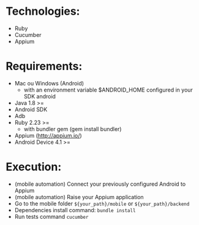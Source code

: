 # Technologies:

 - Ruby
 - Cucumber
 - Appium

# Requirements:

 - Mac ou Windows (Android)
    - with an environment variable $ANDROID_HOME configured in your SDK android
 - Java 1.8 >=
 - Android SDK
 - Adb
 - Ruby 2.23 >=
    - with bundler gem (gem install bundler)
 - Appium (http://appium.io/)
 - Android Device 4.1 >=

# Execution:

 - (mobile automation) Connect your previously configured Android to Appium
 - (mobile automation) Raise your Appium application
 - Go to the mobile folder `${your_path}/mobile` or `${your_path}/backend`
 - Dependencies install command: `bundle install`
 - Run tests command `cucumber`
